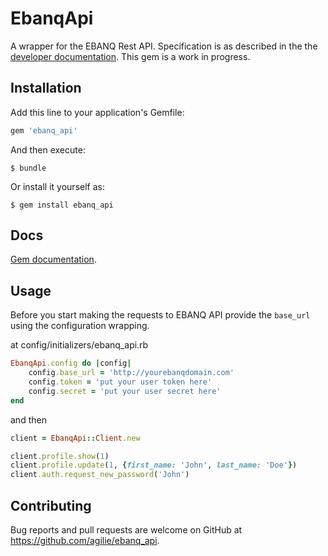 # EbanqApi

A wrapper for the EBANQ Rest API. Specification is as described in the the [developer documentation](https://ebanqapi.docs.apiary.io/#).
This gem is a work in progress. 

## Installation

Add this line to your application's Gemfile:

```ruby
gem 'ebanq_api'
```

And then execute:

    $ bundle

Or install it yourself as:

    $ gem install ebanq_api
    
## Docs
[Gem documentation](https://agilie.github.io/ebanq_api/).

## Usage

Before you start making the requests to EBANQ API provide the `base_url` using the configuration
wrapping. 

at config/initializers/ebanq_api.rb

```ruby
EbanqApi.config do |config|
    config.base_url = 'http://yourebanqdomain.com'
    config.token = 'put your user token here'
    config.secret = 'put your user secret here'
end
```
 and then 

```ruby
client = EbanqApi::Client.new

client.profile.show(1)
client.profile.update(1, {first_name: 'John', last_name: 'Doe'})
client.auth.request_new_password('John')
```


## Contributing

Bug reports and pull requests are welcome on GitHub at https://github.com/agilie/ebanq_api.
